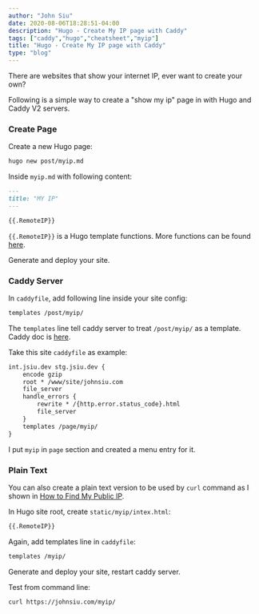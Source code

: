 ```yaml
---
author: "John Siu"
date: 2020-08-06T18:28:51-04:00
description: "Hugo - Create My IP page with Caddy"
tags: ["caddy","hugo","cheatsheet","myip"]
title: "Hugo - Create My IP page with Caddy"
type: "blog"
---
```

There are websites that show your internet IP, ever want to create your own?
<!--more-->
Following is a simple way to create a "show my ip" page in with Hugo and Caddy V2 servers.

### Create Page

Create a new Hugo page:

```sh
hugo new post/myip.md
```

Inside `myip.md` with following content:

```md
---
title: "MY IP"
---

{{.RemoteIP}}
```

`{{.RemoteIP}}` is a Hugo template functions. More functions can be found [here](https://caddyserver.com/docs/modules/http.handlers.templates).

Generate and deploy your site.

### Caddy Server

In `caddyfile`, add following line inside your site config:

```apache
templates /post/myip/
```

The `templates` line tell caddy server to treat `/post/myip/` as a template. Caddy doc is [here](https://caddyserver.com/docs/caddyfile/directives/templates#templates).

Take this site `caddyfile` as example:

```apache
int.jsiu.dev stg.jsiu.dev {
	encode gzip
	root * /www/site/johnsiu.com
	file_server
	handle_errors {
		rewrite * /{http.error.status_code}.html
		file_server
	}
	templates /page/myip/
}
```

I put `myip` in `page` section and created a menu entry for it.

### Plain Text

You can also create a plain text version to be used by `curl` command as I shown in [How to Find My Public IP](/blog/my-ip/).

In Hugo site root, create `static/myip/intex.html`:

```md
{{.RemoteIP}}
```

Again, add templates line in `caddyfile`:

```apache
templates /myip/
```

Generate and deploy your site, restart caddy server.

Test from command line:

```sh
curl https://johnsiu.com/myip/
```

